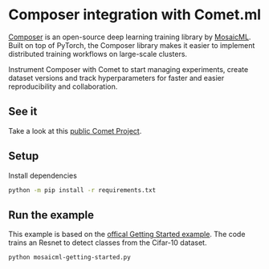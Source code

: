 # Composer integration with Comet.ml

[Composer](https://github.com/mosaicml/composer) is an open-source deep learning training library by [MosaicML](https://www.mosaicml.com/). Built on top of PyTorch, the Composer library makes it easier to implement distributed training workflows on large-scale clusters.

Instrument Composer with Comet to start managing experiments, create dataset versions and track hyperparameters for faster and easier reproducibility and collaboration.

## See it

Take a look at this [public Comet Project](https://www.comet.com/examples/comet-example-pytorch-mnist?utm_source=comet-examples&utm_medium=referral&utm_campaign=github_repo_2023&utm_content=pytorch).

## Setup

Install dependencies

```bash
python -m pip install -r requirements.txt
```

## Run the example

This example is based on the [offical Getting Started example](https://colab.research.google.com/github/mosaicml/composer/blob/master/examples/getting_started.ipynb#scrollTo=7a7HokeLUFLO). The code trains an Resnet to detect classes from the Cifar-10 dataset.


```bash
python mosaicml-getting-started.py
```
